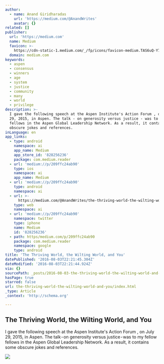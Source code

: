 ```yaml
---
author:
  - name: Anand Giridharadas
    url: 'https://medium.com/@AnandWrites'
    avatar: {}
related: []
publisher:
  url: 'https://medium.com'
  name: Medium
  favicon: >-
    https://cdn-static-1.medium.com/_/fp/icons/favicon-medium.TAS6uQ-Y7kcKgi0xjcYHXw.ico
  domain: medium.com
keywords:
  - aspen
  - consensus
  - winners
  - age
  - system
  - justice
  - community
  - many
  - world
  - privilege
description: >-
  I gave the following speech at the Aspen Institute's Action Forum , on July
  29, 2015, in Aspen. The talk - on generosity versus justice - was to my fellow
  fellows in the Aspen Global Leadership Network. As a result, it contains some
  obscure jokes and references.
inLanguage: en
app_links:
  - type: android
    namespace: ai
    app_name: Medium
    app_store_id: '828256236'
    package: com.medium.reader
  - url: 'medium://p/209ffc24ab90'
    type: ios
    namespace: ai
    app_name: Medium
  - url: 'medium://p/209ffc24ab90'
    type: android
    namespace: ai
  - url: >-
      https://medium.com/@AnandWrites/the-thriving-world-the-wilting-world-and-you-209ffc24ab90
    type: web
    namespace: ai
  - url: 'medium://p/209ffc24ab90'
    namespace: twitter
    type: iphone
    name: Medium
    id: '828256236'
  - path: https/medium.com/p/209ffc24ab90
    package: com.medium.reader
    namespace: google
    type: android
title: 'The Thriving World, the Wilting World, and You'
datePublished: '2016-08-03T22:21:45.304Z'
dateModified: '2016-08-03T22:21:44.924Z'
via: {}
sourcePath: _posts/2016-08-03-the-thriving-world-the-wilting-world-and-you.md
hasPage: true
starred: false
url: the-thriving-world-the-wilting-world-and-you/index.html
_type: Article
_context: 'http://schema.org'

---
```

<article style=""><h1>The Thriving World, the Wilting World, and You</h1><p>I gave the following speech at the Aspen Institute's Action Forum , on July 29, 2015, in Aspen. The talk - on generosity versus justice - was to my fellow fellows in the Aspen Global Leadership Network. As a result, it contains some obscure jokes and references.</p><img src="https://cdn-images-1.medium.com/fit/c/40/40/0*SvqA53yXCX_Y0kg_.jpeg" /></article>
